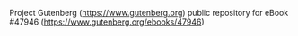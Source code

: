 Project Gutenberg (https://www.gutenberg.org) public repository for eBook #47946 (https://www.gutenberg.org/ebooks/47946)
